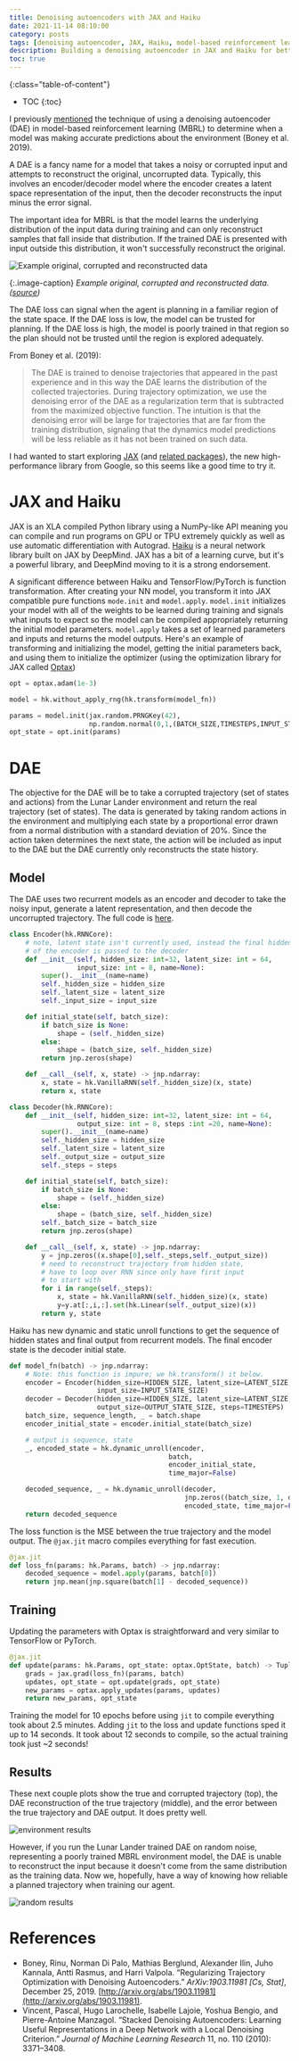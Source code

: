 ```yaml
---
title: Denoising autoencoders with JAX and Haiku
date: 2021-11-14 08:10:00
category: posts
tags: [denoising autoencoder, JAX, Haiku, model-based reinforcement learning]
description: Building a denoising autoencoder in JAX and Haiku for better planning with model-based RL
toc: true
---
```



{:class="table-of-content"}
* TOC
{:toc}

I previously [mentioned](/blog/2021/11/first_look_at_mbrl/#final-thoughts) the technique of using a denoising autoencoder (DAE) in model-based reinforcement learning (MBRL) to determine when a model was making accurate predictions about the environment (Boney et al. 2019). 

A DAE is a fancy name for a model that takes a noisy or corrupted input and attempts to reconstruct the original, uncorrupted data. Typically, this involves an encoder/decoder model where the encoder creates a latent space representation of the input, then the decoder reconstructs the input minus the error signal. 

The important idea for MBRL is that the model learns the underlying distribution of the input data during training and can only reconstruct samples that fall inside that distribution. If the trained DAE is presented with input outside this distribution, it won't successfully reconstruct the original.

![Example original, corrupted and reconstructed data](/assets/images/2021/daes_and_jax/dae_mnist.png)

{:.image-caption}
*Example original, corrupted and reconstructed data. ([source](http://www.opendeep.org/v0.0.5/docs/tutorial-your-first-model))*

The DAE loss can signal when the agent is planning in a familiar region of the state space. If the DAE loss is low, the model can be trusted for planning. If the DAE loss is high, the model is poorly trained in that region so the plan should not be trusted until the region is explored adequately.

From Boney et al. (2019):

> The DAE is trained to denoise trajectories that appeared in the past experience and in this way the DAE learns the distribution of the collected trajectories. During trajectory optimization, we use the denoising error of the DAE as a regularization term that is subtracted from the maximized objective function. The intuition is that the denoising error will be large for trajectories that are far from the training distribution, signaling that the dynamics model predictions will be less reliable as it has not been trained on such data.
> 

I had wanted to start exploring [JAX](https://github.com/google/jax) (and [related packages](https://deepmind.com/blog/article/using-jax-to-accelerate-our-research)), the new high-performance library from Google, so this seems like a good time to try it.

# JAX and Haiku

JAX is an XLA compiled Python library using a NumPy-like API meaning you can compile and run programs on GPU or TPU extremely quickly as well as use automatic differentiation with Autograd. [Haiku](https://github.com/deepmind/dm-haiku) is a neural network library built on JAX by DeepMind. JAX has a bit of a learning curve, but it's a powerful library, and DeepMind moving to it is a strong endorsement.

A significant difference between Haiku and TensorFlow/PyTorch is function transformation. After creating your NN model, you transform it into JAX compatible pure functions `mode.init` and `model.apply`. `model.init` initializes your model with all of the weights to be learned during training and signals what inputs to expect so the model can be compiled appropriately returning the initial model parameters. `model.apply` takes a set of learned parameters and inputs and returns the model outputs. Here's an example of transforming and initializing the model, getting the initial parameters back, and using them to initialize the optimizer (using the optimization library for JAX called [Optax](https://github.com/deepmind/optax))

```python
opt = optax.adam(1e-3)

model = hk.without_apply_rng(hk.transform(model_fn))

params = model.init(jax.random.PRNGKey(42), 
                    np.random.normal(0,1,(BATCH_SIZE,TIMESTEPS,INPUT_STATE_SIZE)))
opt_state = opt.init(params)
```

# DAE

The objective for the DAE will be to take a corrupted trajectory (set of states and actions) from the Lunar Lander environment and return the real trajectory (set of states). The data is generated by taking random actions in the environment and multiplying each state by a proportional error drawn from a normal distribution with a standard deviation of 20%. Since the action taken determines the next state, the action will be included as input to the DAE but the DAE currently only reconstructs the state history.

## Model

The DAE uses two recurrent models as an encoder and decoder to take the noisy input, generate a latent representation, and then decode the uncorrupted trajectory. The full code is [here](https://github.com/tims457/learn_jax).

```python
class Encoder(hk.RNNCore):
    # note, latent state isn't currently used, instead the final hidden state
    # of the encoder is passed to the decoder
    def __init__(self, hidden_size: int=32, latent_size: int = 64, 
                 input_size: int = 8, name=None):
        super().__init__(name=name)
        self._hidden_size = hidden_size
        self._latent_size = latent_size
        self._input_size = input_size

    def initial_state(self, batch_size):
        if batch_size is None:
            shape = (self._hidden_size)
        else:
            shape = (batch_size, self._hidden_size)
        return jnp.zeros(shape)

    def __call__(self, x, state) -> jnp.ndarray:
        x, state = hk.VanillaRNN(self._hidden_size)(x, state)
        return x, state

class Decoder(hk.RNNCore):
    def __init__(self, hidden_size: int=32, latent_size: int = 64, 
                 output_size: int = 8, steps :int =20, name=None):
        super().__init__(name=name)
        self._hidden_size = hidden_size
        self._latent_size = latent_size
        self._output_size = output_size
        self._steps = steps

    def initial_state(self, batch_size):
        if batch_size is None:
            shape = (self._hidden_size)
        else:
            shape = (batch_size, self._hidden_size)
        self._batch_size = batch_size
        return jnp.zeros(shape)

    def __call__(self, x, state) -> jnp.ndarray:
        y = jnp.zeros((x.shape[0],self._steps,self._output_size))
        # need to reconstruct trajectory from hidden state,
        # have to loop over RNN since only have first input
        # to start with
        for i in range(self._steps):
            x, state = hk.VanillaRNN(self._hidden_size)(x, state)
            y=y.at[:,i,:].set(hk.Linear(self._output_size)(x))
        return y, state
```

Haiku has new dynamic and static unroll functions to get the sequence of hidden states and final output from recurrent models. The final encoder state is the decoder initial state.

```python
def model_fn(batch) -> jnp.ndarray:
    # Note: this function is impure; we hk.transform() it below.
    encoder = Encoder(hidden_size=HIDDEN_SIZE, latent_size=LATENT_SIZE, 
                      input_size=INPUT_STATE_SIZE)
    decoder = Decoder(hidden_size=HIDDEN_SIZE, latent_size=LATENT_SIZE, 
                      output_size=OUTPUT_STATE_SIZE, steps=TIMESTEPS)
    batch_size, sequence_length, _ = batch.shape
    encoder_initial_state = encoder.initial_state(batch_size)

    # output is sequence, state
    _, encoded_state = hk.dynamic_unroll(encoder, 
                                        batch, 
                                        encoder_initial_state, 
                                        time_major=False)

    decoded_sequence, _ = hk.dynamic_unroll(decoder, 
                                            jnp.zeros((batch_size, 1, decoder._hidden_size)), 
                                            encoded_state, time_major=False)
    return decoded_sequence
```

The loss function is the MSE between the true trajectory and the model output. The `@jax.jit` macro compiles everything for fast execution.

```python
@jax.jit
def loss_fn(params: hk.Params, batch) -> jnp.ndarray:
    decoded_sequence = model.apply(params, batch[0])
    return jnp.mean(jnp.square(batch[1] - decoded_sequence))
```

## Training

Updating the parameters with Optax is straightforward and very similar to TensorFlow or PyTorch.

```python
@jax.jit
def update(params: hk.Params, opt_state: optax.OptState, batch) -> Tuple[hk.Params, optax.OptState]:
    grads = jax.grad(loss_fn)(params, batch)
    updates, opt_state = opt.update(grads, opt_state)
    new_params = optax.apply_updates(params, updates)
    return new_params, opt_state
```

Training the model for 10 epochs before using `jit` to compile everything took about 2.5 minutes. Adding `jit` to the loss and update functions sped it up to 14 seconds. It took about 12 seconds to compile, so the actual training took just ~2 seconds! 

## Results
These next couple plots show the true and corrupted trajectory (top), the DAE reconstruction of the true trajectory (middle), and the error between the true trajectory and DAE output. It does pretty well.

![environment results](/assets/images/2021/daes_and_jax/results_environment.png)

However, if you run the Lunar Lander trained DAE on random noise, representing a poorly trained MBRL environment model, the DAE is unable to reconstruct the input because it doesn't come from the same distribution as the training data. Now we, hopefully, have a way of knowing how reliable a planned trajectory when training our agent.

![random results](/assets/images/2021/daes_and_jax/results_random.png)


# References

- Boney, Rinu, Norman Di Palo, Mathias Berglund, Alexander Ilin, Juho Kannala, Antti Rasmus, and Harri Valpola. “Regularizing Trajectory Optimization with Denoising Autoencoders.” *ArXiv:1903.11981 [Cs, Stat]*, December 25, 2019. [http://arxiv.org/abs/1903.11981](http://arxiv.org/abs/1903.11981).
- Vincent, Pascal, Hugo Larochelle, Isabelle Lajoie, Yoshua Bengio, and Pierre-Antoine Manzagol. “Stacked Denoising Autoencoders: Learning Useful Representations in a Deep Network with a Local Denoising Criterion.” *Journal of Machine Learning Research* 11, no. 110 (2010): 3371–3408.
